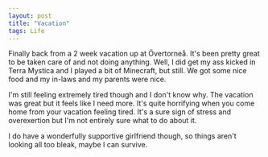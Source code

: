 ```yaml
---
layout: post
title: "Vacation"
tags: Life
---
```


Finally back from a 2 week vacation up at Övertorneå. It's been pretty great to be taken care of and not doing anything. Well, I did get my ass kicked in Terra Mystica and I played a bit of Minecraft, but still. We got some nice food and my in-laws and my parents were nice.

I'm still feeling extremely tired though and I don't know why. The vacation was great but it feels like I need more.  It's quite horrifying when you come home from your vacation feeling tired.  It's a sure sign of stress and overexertion but I'm not entirely sure what to do about it.

I do have a wonderfully supportive girlfriend though, so things aren't looking all too bleak, maybe I can survive.
